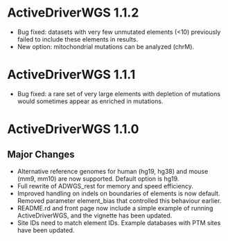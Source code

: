 # ActiveDriverWGS 1.1.2

* Bug fixed: datasets with very few unmutated elements (<10) previously failed to include these elements in results.
* New option: mitochondrial mutations can be analyzed (chrM). 

# ActiveDriverWGS 1.1.1

* Bug fixed: a rare set of very large elements with depletion of mutations would sometimes appear as enriched in mutations. 

# ActiveDriverWGS 1.1.0

## Major Changes

* Alternative reference genomes for human (hg19, hg38) and mouse (mm9, mm10) are now supported. Default option is hg19.
* Full rewrite of ADWGS_rest for memory and speed efficiency.
* Improved handling on indels on boundaries of elements is now default. Removed parameter element_bias that controlled this behaviour earlier. 
* README.rd and front page now include a simple example of running ActiveDriverWGS, and the vignette has been updated.
* Site IDs need to match element IDs. Example databases with PTM sites have been updated. 
